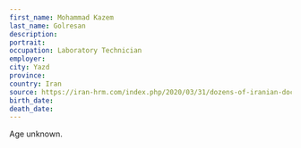```yaml
---
first_name: Mohammad Kazem
last_name: Golresan
description: 
portrait: 
occupation: Laboratory Technician
employer: 
city: Yazd
province: 
country: Iran
source: https://iran-hrm.com/index.php/2020/03/31/dozens-of-iranian-doctors-died-during-irans-coronavirus-crisis/
birth_date: 
death_date: 
---
```


Age unknown.